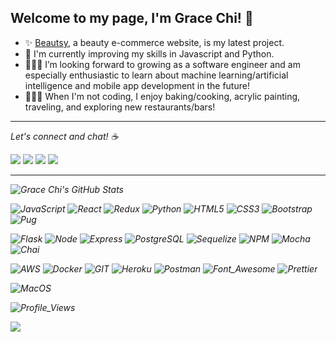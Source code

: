 ## Welcome to my page, I'm Grace Chi! 👋 
  
* ✨ [Beautsy](https://aa-beautsy.herokuapp.com/), a beauty e-commerce website, is my latest project.
* 🌱 I'm currently improving my skills in Javascript and Python.
* 👩🏻‍💻  I’m looking forward to growing as a software engineer and am especially enthusiastic to learn about machine learning/artificial intelligence and mobile app development in the future!
* 👩🏻‍🍳 When I'm not coding, I enjoy baking/cooking, acrylic painting, traveling, and exploring new restaurants/bars!

<hr>

<i>Let's connect and chat!<i> ☕️

[<img src="https://img.shields.io/badge/Portfolio-%23000000.svg?style=for-the-badge&logo=firefox&logoColor=#FF7139">](https://graceechi.github.io/)
[<img src="https://img.shields.io/badge/LinkedIn-0077B5?style=for-the-badge&logo=linkedin&logoColor=white">](https://www.linkedin.com/in/graceechi)
[<img src="https://img.shields.io/badge/Gmail-D14836?style=for-the-badge&logo=gmail&logoColor=white">](mailto:gracetrc7@gmail.com)
[<img src="https://img.shields.io/badge/GitHub-%2312100E.svg?&style=for-the-badge&logo=Github&logoColor=white">](https://github.com/graceechi)

<hr> 
  
![Grace Chi's GitHub Stats](https://github-readme-stats.vercel.app/api?username=graceechi&show_icons=true&theme=tokyonight)<br/>
<!-- ![](https://github-readme-streak-stats.herokuapp.com/?user=graceechi&theme=react&hide_border=false) -->
  
![JavaScript](https://img.shields.io/badge/JavaScript-323330?style=for-the-badge&logo=javascript&logoColor=F7DF1E)
![React](https://img.shields.io/badge/React-20232A?style=for-the-badge&logo=react&logoColor=61DAFB)
![Redux](https://img.shields.io/badge/Redux-593D88?style=for-the-badge&logo=redux&logoColor=white)
![Python](https://img.shields.io/badge/Python-FFD43B?style=for-the-badge&logo=python&logoColor=blue)
![HTML5](https://img.shields.io/badge/HTML5-E34F26?style=for-the-badge&logo=html5&logoColor=white)
![CSS3](https://img.shields.io/badge/CSS3-1572B6?style=for-the-badge&logo=css3&logoColor=white)
![Bootstrap](https://img.shields.io/badge/Bootstrap-563D7C?style=for-the-badge&logo=bootstrap&logoColor=white)
![Pug](https://img.shields.io/badge/Pug-E3C29B?style=for-the-badge&logo=pug&logoColor=black)

![Flask](https://img.shields.io/badge/Flask-000000?style=for-the-badge&logo=flask&logoColor=white)
![Node](https://img.shields.io/badge/Node.js-339933?style=for-the-badge&logo=nodedotjs&logoColor=white)
![Express](https://img.shields.io/badge/Express.js-000000?style=for-the-badge&logo=express&logoColor=white)
![PostgreSQL](https://img.shields.io/badge/PostgreSQL-316192?style=for-the-badge&logo=postgresql&logoColor=white)
![Sequelize](https://img.shields.io/badge/Sequelize-52B0E7?style=for-the-badge&logo=Sequelize&logoColor=white)
![NPM](https://img.shields.io/badge/npm-CB3837?style=for-the-badge&logo=npm&logoColor=white)
![Mocha](https://img.shields.io/badge/Mocha-8D6748?style=for-the-badge&logo=Mocha&logoColor=white)
![Chai](https://img.shields.io/badge/chai-A30701?style=for-the-badge&logo=chai&logoColor=white)

![AWS](https://img.shields.io/badge/Amazon_AWS-FF9900?style=for-the-badge&logo=amazonaws&logoColor=white)
![Docker](https://img.shields.io/badge/Docker-2CA5E0?style=for-the-badge&logo=docker&logoColor=white)
![GIT](https://img.shields.io/badge/GIT-E44C30?style=for-the-badge&logo=git&logoColor=white)
![Heroku](https://img.shields.io/badge/Heroku-430098?style=for-the-badge&logo=heroku&logoColor=white)
![Postman](https://img.shields.io/badge/Postman-FF6C37?style=for-the-badge&logo=Postman&logoColor=white)
![Font_Awesome](https://img.shields.io/badge/Font_Awesome-339AF0?style=for-the-badge&logo=fontawesome&logoColor=white)
![Prettier](https://img.shields.io/badge/prettier-1A2C34?style=for-the-badge&logo=prettier&logoColor=F7BA3E)

![MacOS](https://img.shields.io/badge/mac%20os-000000?style=for-the-badge&logo=apple&logoColor=white)

![Profile_Views](https://komarev.com/ghpvc/?username=graceechi&color=green&style=for-the-badge)

![](https://github-readme-stats.vercel.app/api/top-langs/?username=graceechi&theme=react&hide_border=false&include_all_commits=true&count_private=true&layout=compact)



<!-- [![Grace Chi's GitHub Streak](https://github-readme-streak-stats.herokuapp.com/?user=graceechi&theme=radical)](https://github.com/graceechi/github-readme-streak-stats) -->

<!-- [![Grace Chi's Top Languages](https://github-readme-stats.vercel.app/api/top-langs/?username=graceechi&theme=blue-green)](https://github.com/graceechi/github-readme-stats) -->


